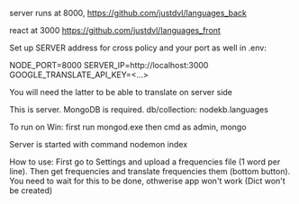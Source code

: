 server runs at 8000, https://github.com/justdvl/languages_back

react at 3000 https://github.com/justdvl/languages_front

Set up SERVER address for cross policy and your port as well in .env:

NODE_PORT=8000
SERVER_IP=http://localhost:3000
GOOGLE_TRANSLATE_API_KEY=<...>

You will need the latter to be able to translate on server side

This is server. MongoDB is required. db/collection: nodekb.languages

To run on Win: first run mongod.exe then cmd as admin, mongo

Server is started with command nodemon index

How to use: First go to Settings and upload a frequencies file (1 word per line). Then get frequencies and translate frequencies them (bottom button). You need to wait for this to be done, othwerise app won't work (Dict won't be created)

